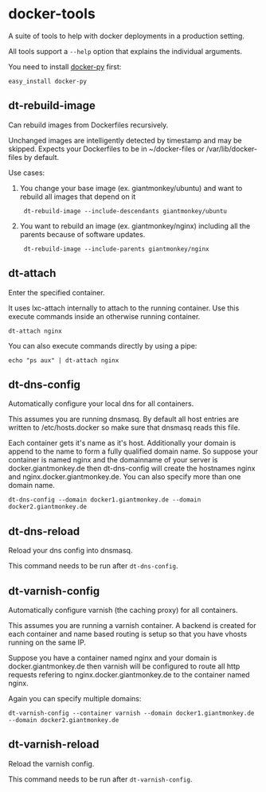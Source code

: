 docker-tools
============

A suite of tools to help with docker deployments in a production setting. 

All tools support a `--help` option that explains the individual arguments.

You need to install [docker-py](https://github.com/dotcloud/docker-py) first:

    easy_install docker-py


## dt-rebuild-image

Can rebuild images from Dockerfiles recursively. 

Unchanged images are intelligently detected by timestamp and may be skipped. Expects your Dockerfiles to be in ~/docker-files or /var/lib/docker-files by default.

Use cases:

1. You change your base image (ex. giantmonkey/ubuntu) and want to rebuild all images that depend on it

        dt-rebuild-image --include-descendants giantmonkey/ubuntu
    
2. You want to rebuild an image (ex. giantmonkey/nginx) including all the parents because of software updates.

        dt-rebuild-image --include-parents giantmonkey/nginx
    
    
## dt-attach

Enter the specified container.

It uses lxc-attach internally to attach to the running container. Use this execute commands inside an otherwise running container.

    dt-attach nginx
    
You can also execute commands directly by using a pipe:

    echo "ps aux" | dt-attach nginx
    

## dt-dns-config

Automatically configure your local dns for all containers.

This assumes you are running dnsmasq. By default all host entries are written to /etc/hosts.docker so make sure that dnsmasq reads this file.

Each container gets it's name as it's host. Additionally your domain is append to the name to form a fully qualified domain name. So suppose your container is named nginx and the domainname of your server is docker.giantmonkey.de then dt-dns-config will create the hostnames nginx and nginx.docker.giantmonkey.de. You can also specify more than one domain name.

    dt-dns-config --domain docker1.giantmonkey.de --domain docker2.giantmonkey.de
    

## dt-dns-reload

Reload your dns config into dnsmasq.

This command needs to be run after `dt-dns-config`.


## dt-varnish-config

Automatically configure varnish (the caching proxy) for all containers.

This assumes you are running a varnish container. A backend is created for each container and name based routing is setup so that you have vhosts running on the same IP.

Suppose you have a container named nginx and your domain is docker.giantmonkey.de then varnish will be configured to route all http requests refering to nginx.docker.giantmonkey.de to the container named nginx.

Again you can specify multiple domains:

    dt-varnish-config --container varnish --domain docker1.giantmonkey.de --domain docker2.giantmonkey.de
    

## dt-varnish-reload

Reload the varnish config.

This command needs to be run after `dt-varnish-config`.
